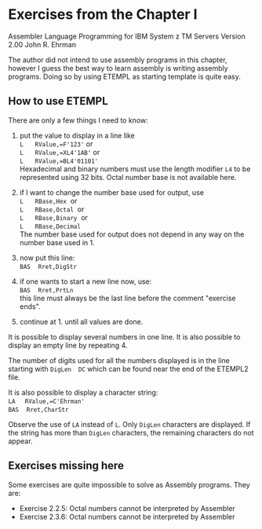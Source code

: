 # Exercises from the Chapter I    
Assembler Language Programming
for
IBM System z TM Servers
Version 2.00
John R. Ehrman

The author did not intend to use assembly programs in this chapter,
however I guess the best way to learn assembly is writing assembly programs.
Doing so by using ETEMPL as starting template is quite easy.

## How to use ETEMPL

There are only a few things I need to know:

  1. put the value to display in a line like <br>
  `L`&nbsp;&nbsp;&nbsp;&nbsp;&nbsp;&nbsp;`RValue,=F'123'` or<br>
  `L`&nbsp;&nbsp;&nbsp;&nbsp;&nbsp;&nbsp;`RValue,=XL4'1AB'` or<br>
  `L`&nbsp;&nbsp;&nbsp;&nbsp;&nbsp;&nbsp;`RValue,=BL4'01101'`<br>
  Hexadecimal and binary numbers must use the length modifier `L4` to
be represented using 32 bits. Octal number base is not available here.

  2. if I want to change the number base used for output, use <br>
  `L`&nbsp;&nbsp;&nbsp;&nbsp;&nbsp;&nbsp;`RBase,Hex`&nbsp;&nbsp;or<br>
  `L`&nbsp;&nbsp;&nbsp;&nbsp;&nbsp;&nbsp;`RBase,Octal`&nbsp;&nbsp;or<br>
  `L`&nbsp;&nbsp;&nbsp;&nbsp;&nbsp;&nbsp;`RBase,Binary`&nbsp;&nbsp;or<br>
  `L`&nbsp;&nbsp;&nbsp;&nbsp;&nbsp;&nbsp;`RBase,Decimal`<br>
  The number base used for output does not depend in any way on the
number base used in 1.

  3. now put this line:<br>
  `BAS`&nbsp;&nbsp;&nbsp;&nbsp;`Rret,DigStr`

  4. if one wants to start a new line now, use:<br>
  `BAS`&nbsp;&nbsp;&nbsp;&nbsp;`Rret,PrtLn`<br>
  this line must always be the last line before the comment "exercise ends".

  5. continue at 1. until all values are done.

It is possible to display several numbers in one line. It is also
possible to display an empty line by repeating 4.

The number of digits used for all the numbers displayed is in the line
starting with `DigLen  DC` which can be found near the end of the
ETEMPL2 file.

It is also possible to display a character string:<br>
  `LA`&nbsp;&nbsp;&nbsp;&nbsp;&nbsp;`RValue,=C'Ehrman'`<br>
  `BAS`&nbsp;&nbsp;&nbsp;&nbsp;`Rret,CharStr`

Observe the use of `LA` instead of `L`. Only `DigLen` characters are displayed. If the string has more than `DigLen` characters, the remaining characters do not appear.

## Exercises missing here

Some exercises are quite impossible to solve as Assembly programs. They are:

- Exercise 2.2.5: Octal numbers cannot be interpreted by Assembler
- Exercise 2.3.6: Octal numbers cannot be interpreted by Assembler 
